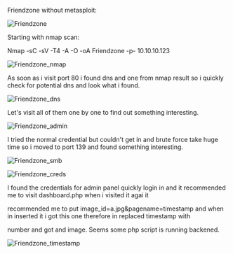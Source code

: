 Friendzone without metasploit:

![Friendzone](https://user-images.githubusercontent.com/55708909/91519627-c7db2d80-e910-11ea-8cd8-572f641e48e0.png)

Starting with nmap scan:

Nmap -sC -sV -T4 -A -O -oA Friendzone -p- 10.10.10.123

![Friendzone_nmap](https://user-images.githubusercontent.com/55708909/91519805-3e782b00-e911-11ea-8eda-06b3870f82dc.png)

As soon as i visit port 80 i found dns and one from nmap result so i quickly check for potential dns and look what i found.

![Friendzone_dns](https://user-images.githubusercontent.com/55708909/91520019-e0981300-e911-11ea-849c-eec8b6bb16e1.png)

Let's visit all of them one by one to find out something interesting.

![Friendzone_admin](https://user-images.githubusercontent.com/55708909/91520525-20abc580-e913-11ea-9301-534b1dcbfe49.png)

I tried the normal credential but couldn't get in and brute force take huge time so i moved to port 139 and found something interesting.

![Friendzone_smb](https://user-images.githubusercontent.com/55708909/91520684-85672000-e913-11ea-9823-05e256ee24c3.png)

![Friendzone_creds](https://user-images.githubusercontent.com/55708909/91522085-f6f49d80-e916-11ea-892a-0e2aa0598c9d.png)

I found the credentials for admin panel quickly login in and it recommended me to visit dashboard.php when i visited it agai it 

recommended me to put image_id=a.jpg&pagename=timestamp and when in inserted it i got this one therefore in replaced timestamp with 

number and got and image. Seems some php script is running backened.

![Friendzone_timestamp](https://user-images.githubusercontent.com/55708909/91522318-94e86800-e917-11ea-99ad-034ba9216bab.png)










